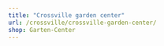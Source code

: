 ```yaml
---
title: "Crossville garden center"
url: /crossville/crossville-garden-center/
shop: Garten-Center
---
```

